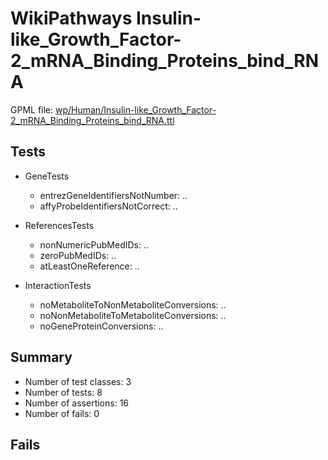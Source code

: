 # WikiPathways Insulin-like_Growth_Factor-2_mRNA_Binding_Proteins_bind_RNA

GPML file: [wp/Human/Insulin-like_Growth_Factor-2_mRNA_Binding_Proteins_bind_RNA.ttl](../wp/Human/Insulin-like_Growth_Factor-2_mRNA_Binding_Proteins_bind_RNA.ttl)

## Tests

* GeneTests
    * entrezGeneIdentifiersNotNumber: ..
    * affyProbeIdentifiersNotCorrect: ..

* ReferencesTests
    * nonNumericPubMedIDs: ..
    * zeroPubMedIDs: ..
    * atLeastOneReference: ..

* InteractionTests
    * noMetaboliteToNonMetaboliteConversions: ..
    * noNonMetaboliteToMetaboliteConversions: ..
    * noGeneProteinConversions: ..

## Summary

* Number of test classes: 3
* Number of tests: 8
* Number of assertions: 16
* Number of fails: 0

## Fails

